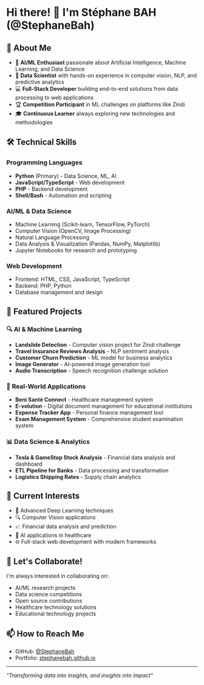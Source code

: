 # Hi there! 👋 I'm Stéphane BAH (@StephaneBah)

## 🎯 About Me
- 🤖 **AI/ML Enthusiast** passionate about Artificial Intelligence, Machine Learning, and Data Science
- 🔬 **Data Scientist** with hands-on experience in computer vision, NLP, and predictive analytics
- 💻 **Full-Stack Developer** building end-to-end solutions from data processing to web applications
- 🏆 **Competition Participant** in ML challenges on platforms like Zindi
- 🎓 **Continuous Learner** always exploring new technologies and methodologies

## 🛠️ Technical Skills

### Programming Languages
- **Python** (Primary) - Data Science, ML, AI
- **JavaScript/TypeScript** - Web development
- **PHP** - Backend development
- **Shell/Bash** - Automation and scripting

### AI/ML & Data Science
- Machine Learning (Scikit-learn, TensorFlow, PyTorch)
- Computer Vision (OpenCV, Image Processing)
- Natural Language Processing
- Data Analysis & Visualization (Pandas, NumPy, Matplotlib)
- Jupyter Notebooks for research and prototyping

### Web Development
- Frontend: HTML, CSS, JavaScript, TypeScript
- Backend: PHP, Python
- Database management and design

## 🚀 Featured Projects

### 🔍 **AI & Machine Learning**
- **Landslide Detection** - Computer vision project for Zindi challenge
- **Travel Insurance Reviews Analysis** - NLP sentiment analysis
- **Customer Churn Prediction** - ML model for business analytics
- **Image Generator** - AI-powered image generation tool
- **Audio Transcription** - Speech recognition challenge solution

### 💼 **Real-World Applications**
- **Beni Santé Connect** - Healthcare management system
- **E-volution** - Digital document management for educational institutions
- **Expense Tracker App** - Personal finance management tool
- **Exam Management System** - Comprehensive student examination system

### 📊 **Data Science & Analytics**
- **Tesla & GameStop Stock Analysis** - Financial data analysis and dashboard
- **ETL Pipeline for Banks** - Data processing and transformation
- **Logistics Shipping Rates** - Supply chain analytics

## 🎯 Current Interests
- 🧠 Advanced Deep Learning techniques
- 🔍 Computer Vision applications
- 📈 Financial data analysis and prediction
- 🏥 AI applications in healthcare
- 🌐 Full-stack web development with modern frameworks

## 🤝 Let's Collaborate!
I'm always interested in collaborating on:
- AI/ML research projects
- Data science competitions
- Open source contributions
- Healthcare technology solutions
- Educational technology projects

## 📫 How to Reach Me
- GitHub: [@StephaneBah](https://github.com/StephaneBah)
- Portfolio: [stephanebah.github.io](https://stephanebah.github.io)

---
*"Transforming data into insights, and insights into impact"*

<!---
StephaneBah/StephaneBah is a ✨ special ✨ repository because its `README.md` (this file) appears on your GitHub profile.
You can click the Preview link to take a look at your changes.
--->